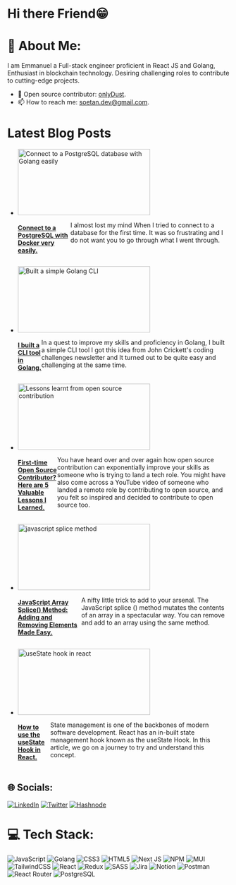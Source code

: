 # Hi there Friend😁


# 💫 About Me:
I am Emmanuel a Full-stack engineer proficient in React JS and Golang, Enthusiast in blockchain technology. Desiring challenging roles to contribute to cutting-edge projects.

- 🔮 Open source contributor: [onlyDust](https://app.onlydust.com/u/Shoetan).
- 📫 How to reach me: [soetan.dev@gmail.com](https://soetan.dev@gmail.com).

# Latest Blog Posts
<ul style="display: flex; flex-direction: column; gap: 10px;">
   <li style="">
    <img src="https://cdn.hashnode.com/res/hashnode/image/upload/v1713198600939/aebb5d82-ca73-4f67-a56b-efff98c71a6e.png?w=1600&h=840&fit=crop&crop=entropy&auto=compress,format&format=webp" alt="Connect to a PostgreSQL database with Golang easily" width="300" height="150">
    <div style ="display: flex; flex-direction: column gap: 10px;">
      <h4><a href="https://immanuelsoetan.hashnode.dev/how-to-effortlessly-connect-to-postgresql-with-golang">Connect to a PostgreSQL with Docker very easily.</a></h4>
      <p> I almost lost my mind When I tried to connect to a database for the first time. It was so frustrating and I do not want you to go through what I went through.
      </p>
    </div>
  </li>

  
 <li style="">
    <img src="https://cdn.hashnode.com/res/hashnode/image/upload/v1707124124430/90f0c723-f7e2-47c0-b198-c65939481ef0.png?w=1600&h=840&fit=crop&crop=entropy&auto=compress,format&format=webp" alt="Built a simple Golang CLI" width="300" height="150">
    <div style ="display: flex; flex-direction: column gap: 10px;">
      <h4><a href="https://immanuelsoetan.hashnode.dev/build-a-cli-in-golang">I built a CLI tool in Golang.</a></h4>
      <p> In a quest to improve my skills and proficiency in Golang, I built a simple CLI tool I got this idea from John Crickett's coding challenges newsletter and It turned out to be quite easy and challenging at the same time.
      </p>
    </div>
  </li>
  
  <li style="">
    <img src="https://cdn.hashnode.com/res/hashnode/image/upload/v1683552905755/2d9c86be-d82c-48dc-aa45-41bf5941b87e.png?w=1600&h=840&fit=crop&crop=entropy&auto=compress,format&format=webp " alt="Lessons learnt from open source contribution" width="300" height="150">
    <div style ="display: flex; flex-direction: column gap: 10px;">
      <h4><a href="https://immanuelsoetan.hashnode.dev/first-time-open-source-contributor-here-are-5-valuable-lessons-i-learned">First-time Open Source Contributor? Here are 5 Valuable Lessons I Learned.</a></h4>
      <p>You have heard over and over again how open source contribution can exponentially improve your skills as someone who is trying to land a tech role. You might have also come across a YouTube video of someone who landed a remote role by contributing to open source, and you felt so inspired and decided to contribute to open source too.
      </p>
    </div>
  </li>
  
  <li style="">
    <img src="https://cdn.hashnode.com/res/hashnode/image/upload/v1683720135727/9683e5d3-5a18-4a4f-86ae-5cf225aee745.png?w=1600&h=840&fit=crop&crop=entropy&auto=compress,format&format=webp" alt="javascript splice method" width="300" height="150">
    <div style ="display: flex; flex-direction: column gap: 10px;">
      <h4><a href="https://immanuelsoetan.hashnode.dev/javascript-array-splice-method-adding-and-removing-elements-made-easy">JavaScript Array Splice() Method: Adding and Removing Elements Made Easy.</a></h4>
      <p>A nifty little trick to add to your arsenal.
The JavaScript splice () method mutates the contents of an array in a spectacular way.
You can remove and add to an array using the same method.
      </p>
    </div>
  </li>
  
  
  <li style="">
    <img src="https://cdn.hashnode.com/res/hashnode/image/upload/v1684332872499/b6b1cd3e-9cb6-4b34-9d6b-4bc46b988ca2.png?w=1600&h=840&fit=crop&crop=entropy&auto=compress,format&format=webp" alt="useState hook in react" width="300" height="150">
    <div style ="display: flex; flex-direction: column gap: 10px;">
      <h4><a href="https://immanuelsoetan.hashnode.dev/how-to-use-the-usestate-hook-in-react">How to use the useState Hook in React.</a></h4>
      <p>State management is one of the backbones of modern software development. React has an in-built state management hook known as the useState Hook. In this article, we go on a journey to try and understand this concept.
      </p>
    </div>
  </li>

  
  

</ul>


## 🌐 Socials:
[![LinkedIn](https://img.shields.io/badge/LinkedIn-%230077B5.svg?logo=linkedin&logoColor=white)](https://linkedin.com/in/https://www.linkedin.com/in/emmanuelsoetan/) [![Twitter](https://img.shields.io/badge/Twitter-%231DA1F2.svg?logo=Twitter&logoColor=white)](https://twitter.com/https://twitter.com/immanuelsoetan) [![Hashnode](https://img.shields.io/badge/Hashnode-2962FF?style=for-the-badge&logo=hashnode&logoColor=white
)](https://immanuelsoetan.hashnode.dev/)


# 💻 Tech Stack:
![JavaScript](https://img.shields.io/badge/javascript-%23323330.svg?style=for-the-badge&logo=javascript&logoColor=%23F7DF1E) ![Golang](https://img.shields.io/badge/Go-00ADD8?style=for-the-badge&logo=go&logoColor=white) ![CSS3](https://img.shields.io/badge/css3-%231572B6.svg?style=for-the-badge&logo=css3&logoColor=white) ![HTML5](https://img.shields.io/badge/html5-%23E34F26.svg?style=for-the-badge&logo=html5&logoColor=white) ![Next JS](https://img.shields.io/badge/Next-black?style=for-the-badge&logo=next.js&logoColor=white) ![NPM](https://img.shields.io/badge/NPM-%23000000.svg?style=for-the-badge&logo=npm&logoColor=white) ![MUI](https://img.shields.io/badge/MUI-%230081CB.svg?style=for-the-badge&logo=material-ui&logoColor=white) ![TailwindCSS](https://img.shields.io/badge/tailwindcss-%2338B2AC.svg?style=for-the-badge&logo=tailwind-css&logoColor=white) ![React](https://img.shields.io/badge/react-%2320232a.svg?style=for-the-badge&logo=react&logoColor=%2361DAFB) ![Redux](https://img.shields.io/badge/redux-%23593d88.svg?style=for-the-badge&logo=redux&logoColor=white) ![SASS](https://img.shields.io/badge/SASS-hotpink.svg?style=for-the-badge&logo=SASS&logoColor=white) ![Jira](https://img.shields.io/badge/jira-%230A0FFF.svg?style=for-the-badge&logo=jira&logoColor=white) ![Notion](https://img.shields.io/badge/Notion-%23000000.svg?style=for-the-badge&logo=notion&logoColor=white) ![Postman](https://img.shields.io/badge/Postman-FF6C37?style=for-the-badge&logo=postman&logoColor=white) ![React Router](https://img.shields.io/badge/React_Router-CA4245?style=for-the-badge&logo=react-router&logoColor=white) ![PostgreSQL](https://img.shields.io/badge/PostgreSQL-316192?style=for-the-badge&logo=postgresql&logoColor=white)





<!--
**Shoetan/Shoetan** is a ✨ _special_ ✨ repository because its `README.md` (this file) appears on your GitHub profile.

Here are some ideas to get you started:
- 😄 Pronouns: ...


-->
